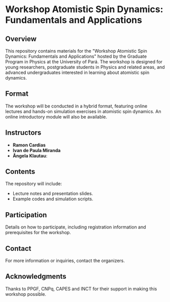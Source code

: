 # Workshop Atomistic Spin Dynamics: Fundamentals and Applications

## Overview
This repository contains materials for the "Workshop Atomistic Spin Dynamics: Fundamentals and Applications" hosted by the Graduate Program in Physics at the University of Pará. The workshop is designed for young researchers, postgraduate students in Physics and related areas, and advanced undergraduates interested in learning about atomistic spin dynamics.

## Format
The workshop will be conducted in a hybrid format, featuring online lectures and hands-on simulation exercises in atomistic spin dynamics. An online introductory module will also be available.

## Instructors
- **Ramon Cardias**
- **Ivan de Paula Miranda**
- **Ângela Klautau**: 

## Contents
The repository will include:
- Lecture notes and presentation slides.
- Example codes and simulation scripts.

## Participation
Details on how to participate, including registration information and prerequisites for the workshop.

## Contact
For more information or inquiries, contact the organizers.

## Acknowledgments
Thanks to PPGF, CNPq, CAPES and INCT for their support in making this workshop possible.
